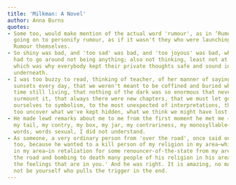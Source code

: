 ```yaml
---
title: 'Milkman: A Novel'
author: Anna Burns
quotes:
- Some too, would make mention of the actual word 'rumour', as in ‘Rumour says', before
  going on to personify rumour, as if it wasn't they who were launching or perpetuating
  Rumour themselves.
- So shiny was bad, and 'too sad' was bad, and 'too joyous' was bad, which meant you
  had to go around not being anything; also not thinking, least not at top level,
  which was why everybody kept their private thoughts safe and sound in those recesses
  underneath.
- I was too buzzy to read, thinking of teacher, of her manner of saying there were
  sunsets every day, that we weren't meant to be coffined and buried whilst all the
  time still living, that nothing of the dark was so enormous that never could we
  surmount it, that always there were new chapters, that we must let go the old, open
  ourselves to symbolism, to the most unexpected of interpretations, that we must
  too uncover what we've kept hidden, what we think we might have lost.
- He made lewd remarks about me to me from the first moment he met me —about my quainte,
  my tail, my contry, my box, my jar, my contrariness, my monosyllable—and he used
  words, words sexual, I did not understand.
- As someone, a very ordinary person from 'over the road', once said on TV, succinctly
  too, because he wanted to a kill person of my religion in my area—which meant everybody
  in my area—in retaliation for some renouncer-of-the-state from my area walking over
  the road and bombing to death many people of his religion in his area, 'It's amazing
  the feelings that are in you.' And he was right. It is amazing, no matter it may
  not be yourself who pulls the trigger in the end.
---
```

